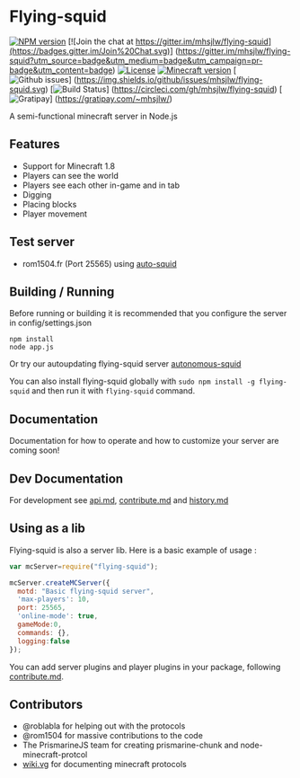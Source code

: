 Flying-squid
================

[![NPM version](https://img.shields.io/npm/v/flying-squid.svg)](http://npmjs.com/package/flying-squid)
[![Join the chat at https://gitter.im/mhsjlw/flying-squid](https://badges.gitter.im/Join%20Chat.svg)]
(https://gitter.im/mhsjlw/flying-squid?utm_source=badge&utm_medium=badge&utm_campaign=pr-badge&utm_content=badge)
[![License](https://img.shields.io/badge/license-MIT-blue.svg)](LICENSE)
[![Minecraft version](https://img.shields.io/badge/minecraft%20version-1.8-brightgreen.svg)](http://wiki.vg/Protocol)
[![Github issues](https://img.shields.io/github/issues/mhsjlw/flying-squid.svg)]
(https://img.shields.io/github/issues/mhsjlw/flying-squid.svg)
[![Build Status](https://img.shields.io/circleci/project/mhsjlw/flying-squid/master.svg)]
(https://circleci.com/gh/mhsjlw/flying-squid)
[![Gratipay](https://img.shields.io/gratipay/mhsjlw.svg)]
(https://gratipay.com/~mhsjlw/)

A semi-functional minecraft server in Node.js

## Features
* Support for Minecraft 1.8
* Players can see the world
* Players see each other in-game and in tab
* Digging
* Placing blocks
* Player movement

## Test server

* rom1504.fr (Port 25565) using [auto-squid](https://github.com/rom1504/auto-squid)

## Building / Running
Before running or building it is recommended that you configure the server in config/settings.json

    npm install
    node app.js

Or try our autoupdating flying-squid server [autonomous-squid](https://github.com/mhsjlw/autonomous-squid)

You can also install flying-squid globally with `sudo npm install -g flying-squid`
and then run it with `flying-squid` command.

## Documentation
Documentation for how to operate and how to customize your server are coming soon!

## Dev Documentation
For development see [api.md](doc/api.md), [contribute.md](doc/contribute.md) and [history.md](doc/history.md)

## Using as a lib

Flying-squid is also a server lib. Here is a basic example of usage :

```js
var mcServer=require("flying-squid");

mcServer.createMCServer({
  motd: "Basic flying-squid server",
  'max-players': 10,
  port: 25565,
  'online-mode': true,
  gameMode:0,
  commands: {},
  logging:false
});
```

You can add server plugins and player plugins in your package, following [contribute.md](doc/contribute.md).

## Contributors

 - @roblabla for helping out with the protocols
 - @rom1504 for massive contributions to the code
 - The PrismarineJS team for creating prismarine-chunk and node-minecraft-protcol
 - [wiki.vg](http://wiki.vg/Protocol) for documenting minecraft protocols
